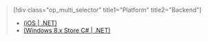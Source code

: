 > [!div class="op_multi_selector" title1="Platform" title2="Backend"]
> * [(iOS | .NET)](../articles/mobile-services/mobile-services-dotnet-backend-ios-adal-sso-authentication.md)
> * [(Windows 8.x Store C# | .NET)](../articles/mobile-services/mobile-services-windows-store-dotnet-adal-sso-authentication.md)
> 
> 

